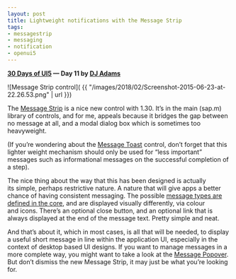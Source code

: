 ```yaml
---
layout: post
title: Lightweight notifications with the Message Strip
tags:
- messagestrip
- messaging
- notification
- openui5
---
```


**[30 Days of UI5](/2015/07/04/30-days-of-ui5/) &mdash; Day 11 by [DJ Adams](//qmacro.org/about/)**

![Message Strip control]( {{ "/images/2018/02/Screenshot-2015-06-23-at-22.26.53.png" | url }})

The [Message Strip](https://openui5beta.hana.ondemand.com/explored.html#/entity/sap.m.MessageStrip/samples) is a nice new control with 1.30. It’s in the main (sap.m) library of controls, and for me, appeals because it bridges the gap between no message at all, and a modal dialog box which is sometimes too heavyweight.

(If you’re wondering about the [Message Toast](https://openui5.hana.ondemand.com/#docs/api/symbols/sap.m.MessageToast.html) control, don’t forget that this lighter weight mechanism should only be used for “less important” messages such as informational messages on the successful completion of a step).

The nice thing about the way that this has been designed is actually its simple, perhaps restrictive nature. A nature that will give apps a better chance of having consistent messaging. The possible [message types are defined in the core](https://openui5.hana.ondemand.com/#docs/api/symbols/sap.ui.core.MessageType.html), and are displayed visually differently, via colour and icons. There’s an optional close button, and an optional link that is always displayed at the end of the message text. Pretty simple and neat.

And that’s about it, which in most cases, is all that will be needed, to display a useful short message in line within the application UI, especially in the context of desktop based UI designs. If you want to manage messages in a more complete way, you might want to take a look at the [Message Popover](https://openui5beta.hana.ondemand.com/explored.html#/entity/sap.m.MessagePopover/samples). But don’t dismiss the new Message Strip, it may just be what you’re looking for.


